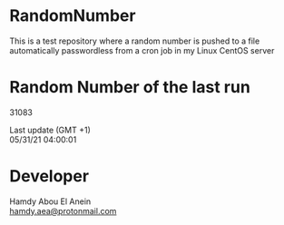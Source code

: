 # RandomNumber    
This is a test repository where a random number is pushed to a file automatically passwordless from a cron job in my Linux CentOS server    
# Random Number of the last run   
31083
      
Last update (GMT +1)    
05/31/21 04:00:01
# Developer    
Hamdy Abou El Anein   
hamdy.aea@protonmail.com
